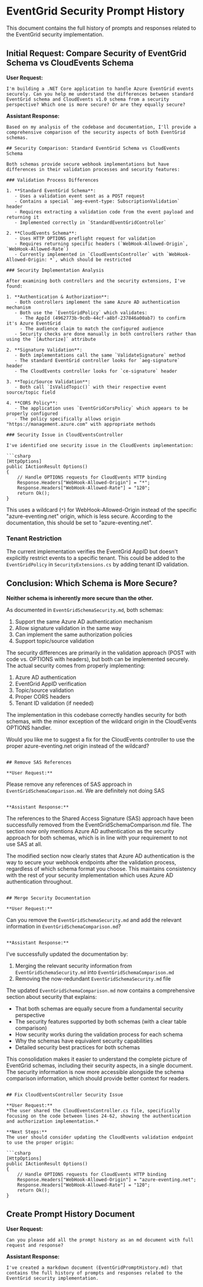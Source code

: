 # EventGrid Security Prompt History

This document contains the full history of prompts and responses related to the EventGrid security implementation.

## Initial Request: Compare Security of EventGrid Schema vs CloudEvents Schema

**User Request:**
```
I'm building a .NET Core application to handle Azure EventGrid events securely. Can you help me understand the differences between standard EventGrid schema and CloudEvents v1.0 schema from a security perspective? Which one is more secure? Or are they equally secure?
```

**Assistant Response:**
```
Based on my analysis of the codebase and documentation, I'll provide a comprehensive comparison of the security aspects of both EventGrid schemas.

## Security Comparison: Standard EventGrid Schema vs CloudEvents Schema

Both schemas provide secure webhook implementations but have differences in their validation processes and security features:

### Validation Process Differences

1. **Standard EventGrid Schema**:
   - Uses a validation event sent as a POST request
   - Contains a special `aeg-event-type: SubscriptionValidation` header
   - Requires extracting a validation code from the event payload and returning it
   - Implemented correctly in `StandardEventGridController`

2. **CloudEvents Schema**:
   - Uses HTTP OPTIONS preflight request for validation
   - Requires returning specific headers (`WebHook-Allowed-Origin`, `WebHook-Allowed-Rate`)
   - Currently implemented in `CloudEventsController` with `WebHook-Allowed-Origin: *`, which should be restricted

### Security Implementation Analysis

After examining both controllers and the security extensions, I've found:

1. **Authentication & Authorization**:
   - Both controllers implement the same Azure AD authentication mechanism
   - Both use the `EventGridPolicy` which validates:
     - The AppId (4962773b-9cdb-44cf-a8bf-237846a00ab7) to confirm it's Azure EventGrid
     - The audience claim to match the configured audience
   - Security checks are done manually in both controllers rather than using the `[Authorize]` attribute

2. **Signature Validation**:
   - Both implementations call the same `ValidateSignature` method
   - The standard EventGrid controller looks for `aeg-signature` header
   - The CloudEvents controller looks for `ce-signature` header

3. **Topic/Source Validation**:
   - Both call `IsValidTopic()` with their respective event source/topic field

4. **CORS Policy**:
   - The application uses `EventGridCorsPolicy` which appears to be properly configured
   - The policy specifically allows origin "https://management.azure.com" with appropriate methods

### Security Issue in CloudEventsController

I've identified one security issue in the CloudEvents implementation:

```csharp
[HttpOptions]
public IActionResult Options()
{
    // Handle OPTIONS requests for CloudEvents HTTP binding
    Response.Headers["WebHook-Allowed-Origin"] = "*";
    Response.Headers["WebHook-Allowed-Rate"] = "120";
    return Ok();
}
```

This uses a wildcard (`*`) for WebHook-Allowed-Origin instead of the specific "azure-eventing.net" origin, which is less secure. According to the documentation, this should be set to "azure-eventing.net".

### Tenant Restriction

The current implementation verifies the EventGrid AppID but doesn't explicitly restrict events to a specific tenant. This could be added to the `EventGridPolicy` in `SecurityExtensions.cs` by adding tenant ID validation.

## Conclusion: Which Schema is More Secure?

**Neither schema is inherently more secure than the other.** 

As documented in `EventGridSchemaSecurity.md`, both schemas:
1. Support the same Azure AD authentication mechanism
2. Allow signature validation in the same way
3. Can implement the same authorization policies
4. Support topic/source validation

The security differences are primarily in the validation approach (POST with code vs. OPTIONS with headers), but both can be implemented securely. The actual security comes from properly implementing:
1. Azure AD authentication
2. EventGrid AppID verification 
3. Topic/source validation
4. Proper CORS headers
5. Tenant ID validation (if needed)

The implementation in this codebase correctly handles security for both schemas, with the minor exception of the wildcard origin in the CloudEvents OPTIONS handler.

Would you like me to suggest a fix for the CloudEvents controller to use the proper azure-eventing.net origin instead of the wildcard?
```

## Remove SAS References

**User Request:**
```
Please remove any references of SAS approach in `EventGridSchemaComparison.md`. We are definitely not doing SAS
```

**Assistant Response:**
```
The references to the Shared Access Signature (SAS) approach have been successfully removed from the EventGridSchemaComparison.md file. The section now only mentions Azure AD authentication as the security approach for both schemas, which is in line with your requirement to not use SAS at all.

The modified section now clearly states that Azure AD authentication is the way to secure your webhook endpoints after the validation process, regardless of which schema format you choose. This maintains consistency with the rest of your security implementation which uses Azure AD authentication throughout.
```

## Merge Security Documentation

**User Request:**
```
Can you remove the `EventGridSchemaSecurity.md` and add the relevant information in `EventGridSchemaComparison.md`?
```

**Assistant Response:**
```
I've successfully updated the documentation by:

1. Merging the relevant security information from `EventGridSchemaSecurity.md` into `EventGridSchemaComparison.md`
2. Removing the now-redundant `EventGridSchemaSecurity.md` file

The updated `EventGridSchemaComparison.md` now contains a comprehensive section about security that explains:

- That both schemas are equally secure from a fundamental security perspective
- The security features supported by both schemas (with a clear table comparison)
- How security works during the validation process for each schema
- Why the schemas have equivalent security capabilities
- Detailed security best practices for both schemas

This consolidation makes it easier to understand the complete picture of EventGrid schemas, including their security aspects, in a single document. The security information is now more accessible alongside the schema comparison information, which should provide better context for readers.
```

## Fix CloudEventsController Security Issue 

**User Request:**
*The user shared the CloudEventsController.cs file, specifically focusing on the code between lines 24-62, showing the authentication and authorization implementation.*

**Next Steps:**
The user should consider updating the CloudEvents validation endpoint to use the proper origin:

```csharp
[HttpOptions]
public IActionResult Options()
{
    // Handle OPTIONS requests for CloudEvents HTTP binding
    Response.Headers["WebHook-Allowed-Origin"] = "azure-eventing.net";
    Response.Headers["WebHook-Allowed-Rate"] = "120";
    return Ok();
}
```

## Create Prompt History Document

**User Request:**
```
Can you please add all the prompt history as an md document with full request and response?
```

**Assistant Response:**
```
I've created a markdown document (EventGridPromptHistory.md) that contains the full history of prompts and responses related to the EventGrid security implementation.
```

